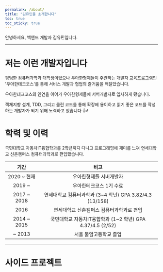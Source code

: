 ```yaml
---
permalink: /about/
title: "김유민을 소개합니다"
toc: true
toc_sticky: true
---
```


안녕하세요, 백엔드 개발자 김유민입니다.

<hr/>

# 저는 이런 개발자입니다

평범한 컴퓨터과학과 대학생이었으나 우아한형제들이 주관하는 개발자 교육프로그램인 '우아한테크코스'를 통해 서비스 개발과 협업의 즐거움을 깨달았습니다.  

우아한테크코스의 인연을 이어가 우아한형제들에 서버개발자로 입사하게 됐습니다. 

객체지향 설계, TDD, 그리고 클린 코드를 통해 확장에 용이하고 읽기 좋은 코드를 작성하는 개발자가 되기 위해 노력하고 있습니다 :+1:!

# 학력 및 이력

국민대학교 자동차IT융합학과를 2학년까지 다니고 프로그래밍에 재미를 느껴 
연세대학교 신촌캠퍼스 컴퓨터과학과로 편입했습니다.

| 기간 | 비고 |
|:--------:|:--------:|
| 2020 ~ 현재 | 우아한형제들 서버개발자 |
| 2019 ~ | 우아한테크코스 1기 수료 |
| 2017 ~ 2018 | 연세대학교 컴퓨터과학과 (3~4 학년) GPA 3.82/4.3 (13/158) |
| 2016 | 연세대학교 신촌캠퍼스 컴퓨터과학과로 편입 |
| 2014 ~ 2015 | 국민대학교 자동차IT융합학과 (1~2 학년) GPA 4.37/4.5 (2/52) |
| ~ 2013 | 서울 불암고등학교 졸업 |

<hr/>

# 사이드 프로젝트